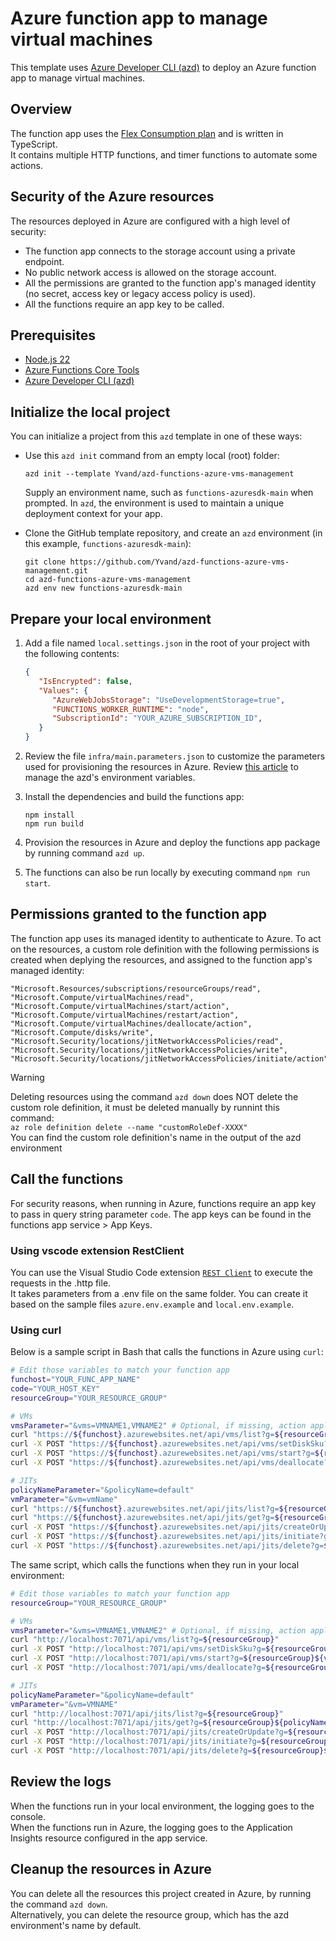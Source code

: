 <!--
---
name: Azure function app to manage virtual machines
description: This template uses Azure Developer CLI (azd) to deploy an Azure function app to manage virtual machines running in Azure.
page_type: sample
languages:
- azdeveloper
- bicep
- nodejs
- typescript
products:
- azure-functions
urlFragment: azd-functions-azure-vms-management
---
-->

# Azure function app to manage virtual machines

This template uses [Azure Developer CLI (azd)](https://aka.ms/azd) to deploy an Azure function app to manage virtual machines.

## Overview

The function app uses the [Flex Consumption plan](https://learn.microsoft.com/en-us/azure/azure-functions/flex-consumption-plan) and is written in TypeScript.  
It contains multiple HTTP functions, and timer functions to automate some actions.

## Security of the Azure resources

The resources deployed in Azure are configured with a high level of security: 
- The function app connects to the storage account using a private endpoint.
- No public network access is allowed on the storage account.
- All the permissions are granted to the function app's managed identity (no secret, access key or legacy access policy is used).
- All the functions require an app key to be called.

## Prerequisites

- [Node.js 22](https://www.nodejs.org/)
- [Azure Functions Core Tools](https://learn.microsoft.com/azure/azure-functions/functions-run-local)
- [Azure Developer CLI (azd)](https://learn.microsoft.com/azure/developer/azure-developer-cli/install-azd)

## Initialize the local project

You can initialize a project from this `azd` template in one of these ways:

- Use this `azd init` command from an empty local (root) folder:

    ```shell
    azd init --template Yvand/azd-functions-azure-vms-management
    ```

    Supply an environment name, such as `functions-azuresdk-main` when prompted. In `azd`, the environment is used to maintain a unique deployment context for your app.

- Clone the GitHub template repository, and create an `azd` environment (in this example, `functions-azuresdk-main`):

    ```shell
    git clone https://github.com/Yvand/azd-functions-azure-vms-management.git
    cd azd-functions-azure-vms-management
    azd env new functions-azuresdk-main
    ```

## Prepare your local environment

1. Add a file named `local.settings.json` in the root of your project with the following contents:

   ```json
   {
      "IsEncrypted": false,
      "Values": {
         "AzureWebJobsStorage": "UseDevelopmentStorage=true",
         "FUNCTIONS_WORKER_RUNTIME": "node",
         "SubscriptionId": "YOUR_AZURE_SUBSCRIPTION_ID",
      }
   }
   ```

1. Review the file `infra/main.parameters.json` to customize the parameters used for provisioning the resources in Azure. Review [this article](https://learn.microsoft.com/en-us/azure/developer/azure-developer-cli/manage-environment-variables) to manage the azd's environment variables.

1. Install the dependencies and build the functions app:

   ```shell
   npm install
   npm run build
   ```

1. Provision the resources in Azure and deploy the functions app package by running command `azd up`.

1. The functions can also be run locally by executing command `npm run start`.

## Permissions granted to the function app

The function app uses its managed identity to authenticate to Azure. To act on the resources, a custom role definition with the following permissions is created when deplying the resources, and assigned to the function app's managed identity:

```
"Microsoft.Resources/subscriptions/resourceGroups/read",
"Microsoft.Compute/virtualMachines/read",
"Microsoft.Compute/virtualMachines/start/action",
"Microsoft.Compute/virtualMachines/restart/action",
"Microsoft.Compute/virtualMachines/deallocate/action",
"Microsoft.Compute/disks/write",
"Microsoft.Security/locations/jitNetworkAccessPolicies/read",
"Microsoft.Security/locations/jitNetworkAccessPolicies/write",
"Microsoft.Security/locations/jitNetworkAccessPolicies/initiate/action"
```

> [!WARNING]
> Deleting resources using the command `azd down` does NOT delete the custom role definition, it must be deleted manually by runnint this command:  
> `az role definition delete --name "customRoleDef-XXXX"`  
> You can find the custom role definition's name in the output of the azd environment

## Call the functions

For security reasons, when running in Azure, functions require an app key to pass in query string parameter `code`. The app keys can be found in the functions app service > App Keys.  

### Using vscode extension RestClient

You can use the Visual Studio Code extension [`REST Client`](https://marketplace.visualstudio.com/items?itemName=humao.rest-client) to execute the requests in the .http file.  
It takes parameters from a .env file on the same folder. You can create it based on the sample files `azure.env.example` and `local.env.example`.

### Using curl

Below is a sample script in Bash that calls the functions in Azure using `curl`:

```bash
# Edit those variables to match your function app
funchost="YOUR_FUNC_APP_NAME"
code="YOUR_HOST_KEY"
resourceGroup="YOUR_RESOURCE_GROUP"

# VMs
vmsParameter="&vms=VMNAME1,VMNAME2" # Optional, if missing, action applies to all VMs in the resource group
curl "https://${funchost}.azurewebsites.net/api/vms/list?g=${resourceGroup}"
curl -X POST "https://${funchost}.azurewebsites.net/api/vms/setDiskSku?g=${resourceGroup}${vmsParameter}"
curl -X POST "https://${funchost}.azurewebsites.net/api/vms/start?g=${resourceGroup}${vmsParameter}"
curl -X POST "https://${funchost}.azurewebsites.net/api/vms/deallocate?g=${resourceGroup}${vmsParameter}}&nowait"

# JITs
policyNameParameter="&policyName=default"
vmParameter="&vm=vmName"
curl "https://${funchost}.azurewebsites.net/api/jits/list?g=${resourceGroup}"
curl "https://${funchost}.azurewebsites.net/api/jits/get?g=${resourceGroup}${policyNameParameter}${vmParameter}"
curl -X POST "https://${funchost}.azurewebsites.net/api/jits/createOrUpdate?g=${resourceGroup}${policyNameParameter}${vmParameter}"
curl -X POST "https://${funchost}.azurewebsites.net/api/jits/initiate?g=${resourceGroup}${policyNameParameter}${vmParameter}"
curl -X POST "https://${funchost}.azurewebsites.net/api/jits/delete?g=${resourceGroup}${policyNameParameter}"
```

The same script, which calls the functions when they run in your local environment:

```bash
# Edit those variables to match your function app
resourceGroup="YOUR_RESOURCE_GROUP"

# VMs
vmsParameter="&vms=VMNAME1,VMNAME2" # Optional, if missing, action applies to all VMs in the resource group
curl "http://localhost:7071/api/vms/list?g=${resourceGroup}"
curl -X POST "http://localhost:7071/api/vms/setDiskSku?g=${resourceGroup}${vmsParameter}"
curl -X POST "http://localhost:7071/api/vms/start?g=${resourceGroup}${vmsParameter}"
curl -X POST "http://localhost:7071/api/vms/deallocate?g=${resourceGroup}${vmsParameter}}&nowait"

# JITs
policyNameParameter="&policyName=default"
vmParameter="&vm=VMNAME"
curl "http://localhost:7071/api/jits/list?g=${resourceGroup}"
curl "http://localhost:7071/api/jits/get?g=${resourceGroup}${policyNameParameter}${vmParameter}"
curl -X POST "http://localhost:7071/api/jits/createOrUpdate?g=${resourceGroup}${policyNameParameter}${vmParameter}"
curl -X POST "http://localhost:7071/api/jits/initiate?g=${resourceGroup}${policyNameParameter}${vmParameter}"
curl -X POST "http://localhost:7071/api/jits/delete?g=${resourceGroup}${policyNameParameter}"
```

## Review the logs

When the functions run in your local environment, the logging goes to the console.  
When the functions run in Azure, the logging goes to the Application Insights resource configured in the app service.  

## Cleanup the resources in Azure

You can delete all the resources this project created in Azure, by running the command `azd down`.  
Alternatively, you can delete the resource group, which has the azd environment's name by default.

